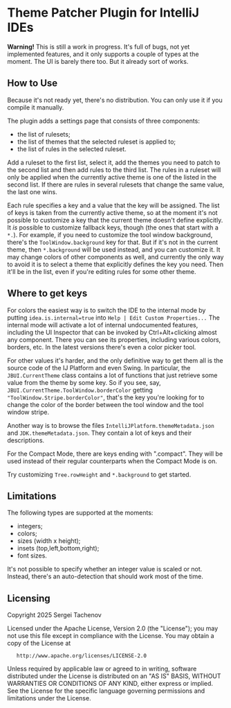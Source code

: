 # Theme Patcher Plugin for IntelliJ IDEs

**Warning!** This is still a work in progress. It's full of bugs, not yet implemented features,
and it only supports a couple of types at the moment. The UI is barely there too. But it already sort of works.

## How to Use

Because it's not ready yet, there's no distribution. You can only use it if you compile it manually.

The plugin adds a settings page that consists of three components:

- the list of rulesets;
- the list of themes that the selected ruleset is applied to;
- the list of rules in the selected ruleset.

Add a ruleset to the first list, select it, add the themes you need to patch to the second list and then add rules to the third list.
The rules in a ruleset will only be applied when the currently active theme is one of the listed in the second list.
If there are rules in several rulesets that change the same value, the last one wins.

Each rule specifies a key and a value that the key will be assigned.
The list of keys is taken from the currently active theme,
so at the moment it's not possible to customize a key that the current theme doesn't define explicitly.
It _is_ possible to customize fallback keys, though (the ones that start with a `*.`).
For example, if you need to customize the tool window background, there's the `ToolWindow.background` key for that.
But if it's not in the current theme, then `*.background` will be used instead, and you can customize it.
It may change colors of other components as well, and currently the only way to avoid it is to select
a theme that explicitly defines the key you need. Then it'll be in the list, even if you're editing rules for some other theme.

## Where to get keys

For colors the easiest way is to switch the IDE to the internal mode by putting `idea.is.internal=true`
into `Help | Edit Custom Properties...`
The internal mode will activate a lot of internal undocumented features, including the UI Inspector
that can be invoked by Ctrl+Alt+clicking almost any component.
There you can see its properties, including various colors, borders, etc.
In the latest versions there's even a color picker tool.

For other values it's harder, and the only definitive way to get them all is the source code
of the IJ Platform and even Swing.
In particular, the `JBUI.CurrentTheme` class contains a lot of functions that just retrieve some value
from the theme by some key.
So if you see, say, `JBUI.CurrentTheme.ToolWindow.borderColor` getting `"ToolWindow.Stripe.borderColor"`,
that's the key you're looking for to change the color of the border between the tool window and the tool window stripe.

Another way is to browse the files `IntelliJPlatform.themeMetadata.json` and `JDK.themeMetadata.json`.
They contain a lot of keys and their descriptions.

For the Compact Mode, there are keys ending with ".compact".
They will be used instead of their regular counterparts when the Compact Mode is on.

Try customizing `Tree.rowHeight` and `*.background` to get started.

## Limitations

The following types are supported at the moments:
- integers;
- colors;
- sizes (width x height);
- insets (top,left,bottom,right);
- font sizes.

It's not possible to specify whether an integer value is scaled or not.
Instead, there's an auto-detection that should work most of the time.

## Licensing

Copyright 2025 Sergei Tachenov

Licensed under the Apache License, Version 2.0 (the "License");
you may not use this file except in compliance with the License.
You may obtain a copy of the License at

       http://www.apache.org/licenses/LICENSE-2.0

Unless required by applicable law or agreed to in writing, software
distributed under the License is distributed on an "AS IS" BASIS,
WITHOUT WARRANTIES OR CONDITIONS OF ANY KIND, either express or implied.
See the License for the specific language governing permissions and
limitations under the License.
